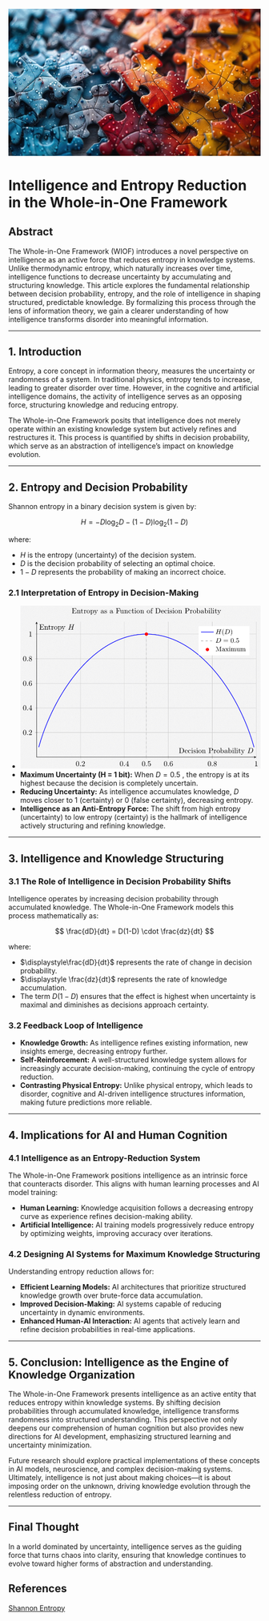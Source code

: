![Entropy](../figures/entropy.jpg "enter image title here")

# Intelligence and Entropy Reduction in the Whole-in-One Framework


## Abstract

The Whole-in-One Framework (WIOF) introduces a novel perspective on intelligence as an active force that reduces entropy in knowledge systems. Unlike thermodynamic entropy, which naturally increases over time, intelligence functions to decrease uncertainty by accumulating and structuring knowledge. This article explores the fundamental relationship between decision probability, entropy, and the role of intelligence in shaping structured, predictable knowledge. By formalizing this process through the lens of information theory, we gain a clearer understanding of how intelligence transforms disorder into meaningful information.

---

## 1. Introduction

Entropy, a core concept in information theory, measures the uncertainty or randomness of a system. In traditional physics, entropy tends to increase, leading to greater disorder over time. However, in the cognitive and artificial intelligence domains, the activity of intelligence serves as an opposing force, structuring knowledge and reducing entropy.

The Whole-in-One Framework posits that intelligence does not merely operate within an existing knowledge system but actively refines and restructures it. This process is quantified by shifts in decision probability, which serve as an abstraction of intelligence’s impact on knowledge evolution.

---

## 2. Entropy and Decision Probability

Shannon entropy in a binary decision system is given by:

$$
H = - D \log_2 D - (1 - D) \log_2 (1 - D)
$$

where:

-  $H$  is the entropy (uncertainty) of the decision system.
-  $D$  is the decision probability of selecting an optimal choice.
-  $1 - D$  represents the probability of making an incorrect choice.

### **2.1 Interpretation of Entropy in Decision-Making**

- ![Entropy](../figures/entropy.png "enter image title here")
- **Maximum Uncertainty (H = 1 bit):** When  $D = 0.5$ , the entropy is at its highest because the decision is completely uncertain.
- **Reducing Uncertainty:** As intelligence accumulates knowledge,  $D$  moves closer to 1 (certainty) or 0 (false certainty), decreasing entropy.
- **Intelligence as an Anti-Entropy Force:** The shift from high entropy (uncertainty) to low entropy (certainty) is the hallmark of intelligence actively structuring and refining knowledge.

---

## 3. Intelligence and Knowledge Structuring

### 3.1 The Role of Intelligence in Decision Probability Shifts
Intelligence operates by increasing decision probability through accumulated knowledge. The Whole-in-One Framework models this process mathematically as:

$$
\frac{dD}{dt} = D(1-D) \cdot \frac{dz}{dt}
$$

where:

-  $\displaystyle\frac{dD}{dt}$  represents the rate of change in decision probability.
-  $\displaystyle \frac{dz}{dt}$  represents the rate of knowledge accumulation.
- The term  $D(1 - D)$  ensures that the effect is highest when uncertainty is maximal and diminishes as decisions approach certainty.

### 3.2 Feedback Loop of Intelligence

- **Knowledge Growth:** As intelligence refines existing information, new insights emerge, decreasing entropy further.
- **Self-Reinforcement:** A well-structured knowledge system allows for increasingly accurate decision-making, continuing the cycle of entropy reduction.
- **Contrasting Physical Entropy:** Unlike physical entropy, which leads to disorder, cognitive and AI-driven intelligence structures information, making future predictions more reliable.

---

## 4. Implications for AI and Human Cognition

### 4.1 Intelligence as an Entropy-Reduction System
The Whole-in-One Framework positions intelligence as an intrinsic force that counteracts disorder. This aligns with human learning processes and AI model training:

- **Human Learning:** Knowledge acquisition follows a decreasing entropy curve as experience refines decision-making ability.
- **Artificial Intelligence:** AI training models progressively reduce entropy by optimizing weights, improving accuracy over iterations.

### 4.2 Designing AI Systems for Maximum Knowledge Structuring
Understanding entropy reduction allows for:

- **Efficient Learning Models:** AI architectures that prioritize structured knowledge growth over brute-force data accumulation.
- **Improved Decision-Making:** AI systems capable of reducing uncertainty in dynamic environments.
- **Enhanced Human-AI Interaction:** AI agents that actively learn and refine decision probabilities in real-time applications.

---

## 5. Conclusion: Intelligence as the Engine of Knowledge Organization

The Whole-in-One Framework presents intelligence as an active entity that reduces entropy within knowledge systems. By shifting decision probabilities through accumulated knowledge, intelligence transforms randomness into structured understanding. This perspective not only deepens our comprehension of human cognition but also provides new directions for AI development, emphasizing structured learning and uncertainty minimization.

Future research should explore practical implementations of these concepts in AI models, neuroscience, and complex decision-making systems. Ultimately, intelligence is not just about making choices—it is about imposing order on the unknown, driving knowledge evolution through the relentless reduction of entropy.

---

## Final Thought
In a world dominated by uncertainty, intelligence serves as the guiding force that turns chaos into clarity, ensuring that knowledge continues to evolve toward higher forms of abstraction and understanding.

## References
[Shannon Entropy](https://www.sciencedirect.com/topics/computer-science/shannon-entropy)
